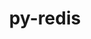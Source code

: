 ---
title: "py-redis"
layout: cache
categories: [package, develop]
meta: {"versions": ["4.5.1"], "compilers": ["gcc@=7.5.0"], "oss": ["ubuntu18.04"], "platforms": ["linux"], "targets": ["x86_64_v3"], "stacks": ["radiuss", "root"], "num_specs": 6, "num_specs_by_stack": {"radiuss": 6, "root": 6}}
spec_details: [{"hash": "7d3sqqkvjojnfuqfomwwbclbwjjumzhs", "compiler": "gcc@=7.5.0", "versions": ["4.5.1"], "os": "ubuntu18.04", "platform": "linux", "target": "x86_64_v3", "variants": ["build_system=python_pip", "~hiredis"], "stacks": ["radiuss", "root"], "size": "-", "tarball": "https://binaries.spack.io/develop/build_cache/linux-ubuntu18.04-x86_64_v3/gcc-7.5.0/py-redis-4.5.1/linux-ubuntu18.04-x86_64_v3-gcc-7.5.0-py-redis-4.5.1-7d3sqqkvjojnfuqfomwwbclbwjjumzhs.spack"}, {"hash": "efde2ivgkye3te2tc57btcyywcvq5mpn", "compiler": "gcc@=7.5.0", "versions": ["4.5.1"], "os": "ubuntu18.04", "platform": "linux", "target": "x86_64_v3", "variants": ["build_system=python_pip", "~hiredis"], "stacks": ["radiuss", "root"], "size": "-", "tarball": "https://binaries.spack.io/develop/build_cache/linux-ubuntu18.04-x86_64_v3/gcc-7.5.0/py-redis-4.5.1/linux-ubuntu18.04-x86_64_v3-gcc-7.5.0-py-redis-4.5.1-efde2ivgkye3te2tc57btcyywcvq5mpn.spack"}, {"hash": "lg7mbpslkqsnbmllymprexkd4w22puwy", "compiler": "gcc@=7.5.0", "versions": ["4.5.1"], "os": "ubuntu18.04", "platform": "linux", "target": "x86_64_v3", "variants": ["build_system=python_pip", "~hiredis"], "stacks": ["radiuss", "root"], "size": "-", "tarball": "https://binaries.spack.io/develop/build_cache/linux-ubuntu18.04-x86_64_v3/gcc-7.5.0/py-redis-4.5.1/linux-ubuntu18.04-x86_64_v3-gcc-7.5.0-py-redis-4.5.1-lg7mbpslkqsnbmllymprexkd4w22puwy.spack"}, {"hash": "qwei5yjni7plvj7i7vbxse7dx5ia6kdd", "compiler": "gcc@=7.5.0", "versions": ["4.5.1"], "os": "ubuntu18.04", "platform": "linux", "target": "x86_64_v3", "variants": ["build_system=python_pip", "~hiredis"], "stacks": ["radiuss", "root"], "size": "-", "tarball": "https://binaries.spack.io/develop/build_cache/linux-ubuntu18.04-x86_64_v3/gcc-7.5.0/py-redis-4.5.1/linux-ubuntu18.04-x86_64_v3-gcc-7.5.0-py-redis-4.5.1-qwei5yjni7plvj7i7vbxse7dx5ia6kdd.spack"}, {"hash": "w4ttenmputyrpl5ftnz2wiibqav5pknp", "compiler": "gcc@=7.5.0", "versions": ["4.5.1"], "os": "ubuntu18.04", "platform": "linux", "target": "x86_64_v3", "variants": ["build_system=python_pip", "~hiredis"], "stacks": ["radiuss", "root"], "size": "-", "tarball": "https://binaries.spack.io/develop/build_cache/linux-ubuntu18.04-x86_64_v3/gcc-7.5.0/py-redis-4.5.1/linux-ubuntu18.04-x86_64_v3-gcc-7.5.0-py-redis-4.5.1-w4ttenmputyrpl5ftnz2wiibqav5pknp.spack"}, {"hash": "lo4g2huwzdi776ntqxj7h6mc3cq2w52u", "compiler": "gcc@=7.5.0", "versions": ["4.5.1"], "os": "ubuntu18.04", "platform": "linux", "target": "x86_64_v3", "variants": ["build_system=python_pip", "~hiredis"], "stacks": ["radiuss", "root"], "size": "-", "tarball": "https://binaries.spack.io/develop/build_cache/linux-ubuntu18.04-x86_64_v3/gcc-7.5.0/py-redis-4.5.1/linux-ubuntu18.04-x86_64_v3-gcc-7.5.0-py-redis-4.5.1-lo4g2huwzdi776ntqxj7h6mc3cq2w52u.spack"}]
---